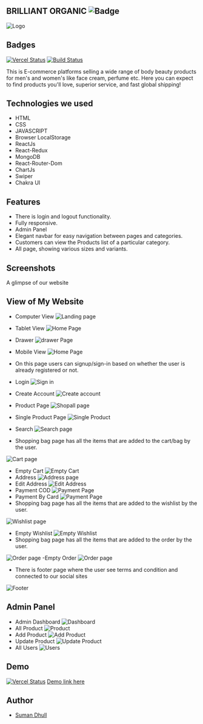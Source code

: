 ## BRILLIANT ORGANIC ![Badge](https://visitor-counter-badge.vercel.app/api/dhullsuman/braveOrganic/)

![Logo](https://drive.google.com/uc?id=1pm3Yyl6Ae0TaK79xKtVkIMiHF8mFbEqr)

## Badges

[![Vercel Status](https://therealsujitk-vercel-badge.vercel.app/?app=brave-organic)](https://brave-organic.vercel.app/)
[![Build Status](https://travis-ci.org/joemccann/dillinger.svg?branch=master)](https://github.com/dhullsuman/flat-railway-695)

This is E-commerce platforms selling a wide range of body beauty products for men's and women's like face cream, perfume etc. Here you can expect to find products you'll love, superior service, and fast global shipping!

## Technologies we used

- HTML
- CSS
- JAVASCRIPT
- Browser LocalStorage
- ReactJs
- React-Redux
- MongoDB
- React-Router-Dom
- ChartJs
- Swiper
- Chakra UI

## Features

- There is login and logout functionality.
- Fully responsive.
- Admin Panel
- Elegant navbar for easy navigation between pages and categories.
- Customers can view the Products list of a particular category.
- All page, showing various sizes and variants.

## Screenshots

A glimpse of our website
## View of My Website
- Computer View
![Landing page](../pics/HomePage.png)
- Tablet View
![Home Page](../pics/tabletViewHomePage.png)
- Drawer
![drawer Page](../pics/drawer.png)
- Mobile View
![Home Page](../pics/MobileViewHomePage.png)

- On this page users can signup/sign-in based on whether the user is already registered or not.

- Login
![Sign in](../pics/Login.png)

- Create Account
![Create account](../pics/createAccount.png)

- Product Page
![Shopall page](../pics/shopAll.png)
- Single Product Page
![Single Product](../pics/SingleProductPage.png)

- Search
![Search page](../pics/search.png)

<!-- ![bestseller page](../pics/bestseller.png)
![skincare page](../pics/skincare.png)
![bodycare page](../pics/bodycare.png)
![combos & gift page](../pics/gift.png)
![perfume page](../pics/perfumes.png) -->

- Shopping bag page has all the items that are added to the cart/bag by the user.

![Cart page](../pics/Cart.png)
- Empty Cart 
![Empty Cart](../pics/emptyCart.png)
- Address
![Address page](../pics/CartAddress.png)
- Edit Address
![Edit Address](../pics/editAddress.png)
- Payment COD
![Payment Page](../pics/COD.png)
- Payment By Card
![Payment Page](../pics/Payment.png)
- Shopping bag page has all the items that are added to the wishlist by the user.

![Wishlist page](../pics/wishlist.png)
- Empty Wishlist
![Empty Wishlist](../pics/emptyWishlist.png)
- Shopping bag page has all the items that are added to the order by the user.

![Order page](../pics/order.png)
-Empty Order
![Order page](../pics/emptyOrder.png)

- There is footer page where the user see terms and condition and connected to our social sites

![Footer](../pics/footer.png)
## Admin Panel
- Admin Dashboard
![Dashboard](../pics/AdminDashboard.png)
- All Product
![Product](../pics/AdminProduct.png)
- Add Product
![Add Product](../pics/AddProduct.png)
- Update Product
![Update Product](../pics/updateProduct.png)
- All Users
![Users](../pics/AdminUsers.png)


## Demo

[![Vercel Status](https://therealsujitk-vercel-badge.vercel.app/?app=brave-organic)](https://brave-organic.vercel.app/)
[Demo link here](https://brave-organic.vercel.app/)

## Author

- [Suman Dhull](https://github.com/dhullsuman)
